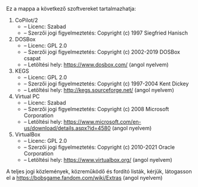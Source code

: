 ﻿Ez a mappa a következő szoftvereket tartalmazhatja:

1. CoPilot/2
   - – Licenc: Szabad
   - – Szerzői jogi figyelmeztetés: Copyright (c) 1997 Siegfried Hanisch
2. DOSBox
   - – Licenc: GPL 2.0
   - – Szerzői jogi figyelmeztetés: Copyright (c) 2002-2019 DOSBox csapat
   - – Letöltési hely: https://www.dosbox.com/ (angol nyelvem)
3. KEGS
   - – Licenc: GPL 2.0
   - – Szerzői jogi figyelmeztetés: Copyright (c) 1997-2004 Kent Dickey
   - – Letöltési hely: http://kegs.sourceforge.net/ (angol nyelvem)
4. Virtual PC
   - – Licenc: Szabad
   - – Szerzői jogi figyelmeztetés: Copyright (c) 2008 Microsoft Corporation
   - – Letöltési hely: https://www.microsoft.com/en-us/download/details.aspx?id=4580 (angol nyelvem)
5. VirtualBox
   - – Licenc: GPL 2.0
   - – Szerzői jogi figyelmeztetés: Copyright (c) 2010-2021 Oracle Corporation
   - – Letöltési hely: https://www.virtualbox.org/ (angol nyelvem)

A teljes jogi közlemények, közreműködő és fordító listák, kérjük, látogasson el a https://bobsgame.fandom.com/wiki/Extras (angol nyelvem)
